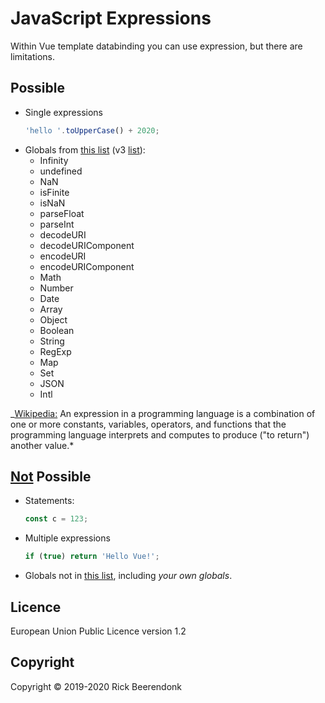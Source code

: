 # JavaScript Expressions

Within Vue template databinding you can use expression, but there are limitations.

## Possible

- Single expressions
  ```js
  'hello '.toUpperCase() + 2020;
  ```
- Globals from [this list](https://github.com/vuejs/vue/blob/v2.6.11/src/core/instance/proxy.js#L9) (v3 [list](https://github.com/vuejs/vue-next/blob/master/packages/shared/src/globalsWhitelist.ts#L3)):
  - Infinity
  - undefined
  - NaN
  - isFinite
  - isNaN
  - parseFloat
  - parseInt
  - decodeURI
  - decodeURIComponent
  - encodeURI
  - encodeURIComponent
  - Math
  - Number
  - Date
  - Array
  - Object
  - Boolean
  - String
  - RegExp
  - Map
  - Set
  - JSON
  - Intl

_[Wikipedia:](<https://en.wikipedia.org/wiki/Expression_(computer*science)>) An expression in a programming language is a combination of one or more constants, variables, operators, and functions that the programming language interprets and computes to produce ("to return") another value.*

## <u>Not</u> Possible

- Statements:
  ```js
  const c = 123;
  ```
- Multiple expressions
  ```js
  if (true) return 'Hello Vue!';
  ```
- Globals not in [this list](https://github.com/vuejs/vue/blob/v2.6.11/src/core/instance/proxy.js#L9), including _your own globals_.

## Licence

European Union Public Licence version 1.2

## Copyright

Copyright © 2019-2020 Rick Beerendonk
